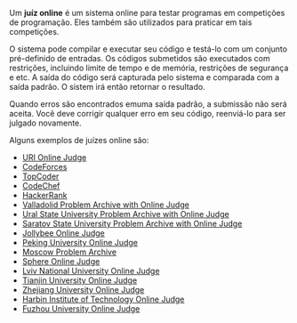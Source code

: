 <div id="mw-content-text" lang="en" dir="ltr" class="mw-content-ltr mw-content-text"><p>Um <b>juíz online</b> é um sistema online para testar programas em competições de programação. Eles também são utilizados para praticar em tais competições.

O sistema pode compilar e executar seu código e testá-lo com um conjunto pré-definido de entradas. Os códigos submetidos são executados com restrições, incluindo limite de tempo e de memória, restrições de segurança e etc. A saída do código será capturada pelo sistema e comparada com a saída padrão. O sistem irá então retornar o resultado.

Quando erros são encontrados emuma saída padrão, a submissão não será aceita. Você deve corrigir qualquer erro em seu código, reenviá-lo para ser julgado novamente.
</p><p>
Alguns exemplos de juízes online são:
</p>

- [URI Online Judge](https://www.urionlinejudge.com.br/judge/en/)<br>
- [CodeForces](http://codeforces.com/)<br>
- [TopCoder](https://www.topcoder.com/)<br>
- [CodeChef](https://www.codechef.com/)<br>
- [HackerRank](https://www.hackerrank.com/)<br>
- [Valladolid Problem Archive with Online Judge](https://uva.onlinejudge.org/index.php)<br>
- [Ural State University Problem Archive with Online Judge](http://acm.timus.ru/)<br>
- [Saratov State University Problem Archive with Online Judge](http://acm.sgu.ru/)<br>
- [Jollybee Online Judge](https://jollybeeoj.com/)<br>
- [Peking University Online Judge](http://poj.org/)<br>
- [Moscow Problem Archive](http://www.math.toronto.edu/oz/turgor/archives.php)<br>
- [Sphere Online Judge](http://www.spoj.com/)<br>
- [Lviv National University Online Judge](http://acm.lviv.ua/fusion/news.php)<br>
- [Tianjin University Online Judge](http://acm.tju.edu.cn/toj/)<br>
- [Zhejiang University Online Judge](http://acm.zju.edu.cn/onlinejudge/)<br>
- [Harbin Institute of Technology Online Judge](http://acm.hit.edu.cn/judge/)<br>
- [Fuzhou University Online Judge](http://acm.fzu.edu.cn/)<br>
